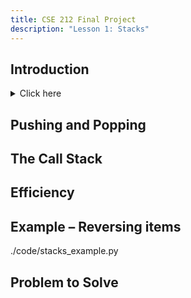 ```yaml
---
title: CSE 212 Final Project
description: "Lesson 1: Stacks"
---
```


<!-- # Lesson 1 - Stack -->

<!-- - [Introduction](#Introduction)
- [Pushing and Popping](#Pushing-and-Popping)
- [The Call Stack](#The-Call-Stack)
- [Efficiency](#Efficiency)
- [Example – Reversing items](#Example-–-Reversing-items)
- [Problem to Solve](#Problem-to-Solve) -->

## Introduction

<details><summary>Click here</summary>
<!-- ```py -->
<!-- ``` -->
<!-- @@include[stacks_solution.py](code/stacks_solution.py) -->
</details>

## Pushing and Popping
## The Call Stack
## Efficiency
## Example – Reversing items

<!-- {% highlight python %}
def urMom(param):
    pass
{% endhighlight %} -->

<!-- {% highlight python %}
./code/stacks_example.py
{% endhighlight %} -->

<!-- ```py -->
<!-- ./code/stacks_example.py -->
<!-- ``` -->

<div id="code">
./code/stacks_example.py
</div>

## Problem to Solve
